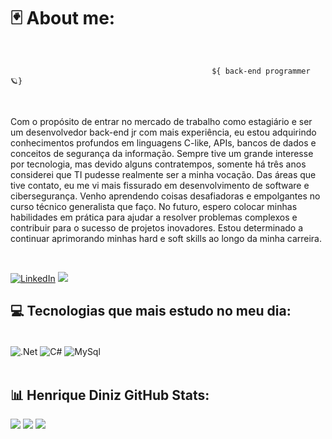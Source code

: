 


 # 🃏 About me:
<br/>

                                                 ${ back-end programmer 🪐}

<br/>


Com o propósito de entrar no mercado de trabalho como estagiário e ser um desenvolvedor back-end jr com mais experiência, eu estou adquirindo conhecimentos profundos em linguagens C-like, APIs, bancos de dados e conceitos de segurança da informação. Sempre tive um grande interesse por tecnologia, mas devido alguns contratempos, somente há três anos considerei que TI pudesse realmente ser a minha vocação. Das áreas que tive contato, eu me vi mais fissurado em desenvolvimento de software e cibersegurança. Venho aprendendo coisas desafiadoras e empolgantes no curso técnico generalista que faço. No futuro, espero colocar minhas habilidades em prática para ajudar a resolver problemas complexos e contribuir para o sucesso de projetos inovadores. Estou determinado a continuar aprimorando minhas hard e soft skills ao longo da minha carreira.

<br/>

[![LinkedIn](https://img.shields.io/badge/LinkedIn-0077B5?style=for-the-badge&logo=linkedin&logoColor=white/)](https://www.linkedin.com/in/pedro-henrique-diniz/)
<a href = "mailto:ProgrammerHenri@gmail.com"> <img src="https://img.shields.io/badge/Gmail-D14836?style=for-the-badge&logo=gmail&logoColor=white" target="_blank"> </a>



## 💻 Tecnologias que mais estudo no meu dia:

<div style="display: inline_block"></br>
  <img align="center" alt=".Net" src="https://img.shields.io/badge/.NET-5C2D91?style=for-the-badge&logo=.net&logoColor=white" />  
  <img align="center" alt="C#" src="https://img.shields.io/badge/C%23-239120?style=for-the-badge&logo=c-sharp&logoColor=white" />
  <img align="center" alt="MySql" src="https://img.shields.io/badge/MySQL-00000F?style=for-the-badge&logo=mysql&logoColor=white" />

</div>

<br/>




## 📊 Henrique Diniz GitHub Stats:

![](https://github-readme-stats.vercel.app/api?username=Henrique-CSharp&theme=react&hide_border=false&include_all_commits=true&count_private=true)
![](https://github-readme-stats.vercel.app/api/top-langs/?username=Henrique-CSharp&theme=react&hide_border=false&include_all_commits=true&count_private=true&layout=compact)
![](https://github-readme-streak-stats.herokuapp.com/?user=Henrique-CSharp&theme=react&hide_border=false)


